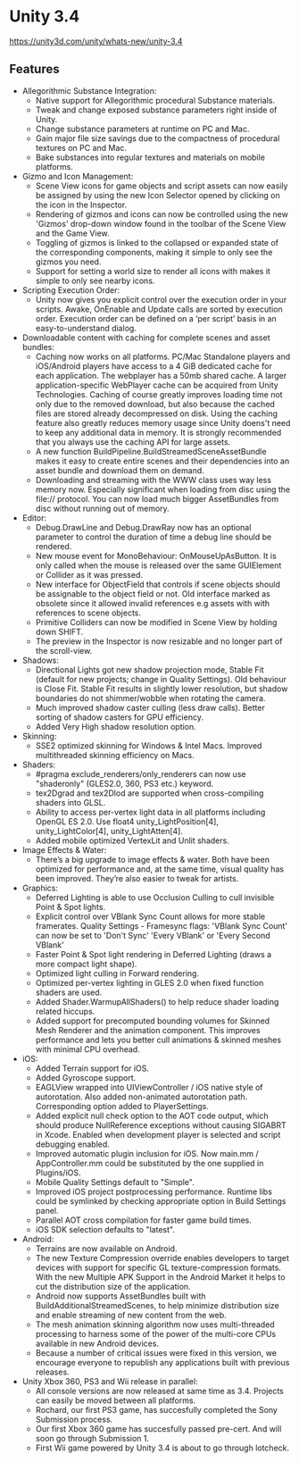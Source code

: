 # Unity 3.4

https://unity3d.com/unity/whats-new/unity-3.4

## Features



*   Allegorithmic Substance Integration:
    *   Native support for Allegorithmic procedural Substance materials.
    *   Tweak and change exposed substance parameters right inside of Unity.
    *   Change substance parameters at runtime on PC and Mac.
    *   Gain major file size savings due to the compactness of procedural textures on PC and Mac.
    *   Bake substances into regular textures and materials on mobile platforms.
*   Gizmo and Icon Management:
    *   Scene View icons for game objects and script assets can now easily be assigned by using the new Icon Selector opened by clicking on the icon in the Inspector.
    *   Rendering of gizmos and icons can now be controlled using the new 'Gizmos' drop-down window found in the toolbar of the Scene View and the Game View.
    *   Toggling of gizmos is linked to the collapsed or expanded state of the corresponding components, making it simple to only see the gizmos you need.
    *   Support for setting a world size to render all icons with makes it simple to only see nearby icons.
*   Scripting Execution Order:
    *   Unity now gives you explicit control over the execution order in your scripts. Awake, OnEnable and Update calls are sorted by execution order. Execution order can be defined on a ‘per script’ basis in an easy-to-understand dialog.
*   Downloadable content with caching for complete scenes and asset bundles:
    *   Caching now works on all platforms. PC/Mac Standalone players and iOS/Android players have access to a 4 GiB dedicated cache for each application. The webplayer has a 50mb shared cache. A larger application-specific WebPlayer cache can be acquired from Unity Technologies. Caching of course greatly improves loading time not only due to the removed download, but also because the cached files are stored already decompressed on disk. Using the caching feature also greatly reduces memory usage since Unity doens't need to keep any additional data in memory. It is strongly recommended that you always use the caching API for large assets.
    *   A new function BuildPipeline.BuildStreamedSceneAssetBundle makes it easy to create entire scenes and their dependencies into an asset bundle and download them on demand.
    *   Downloading and streaming with the WWW class uses way less memory now. Especially significant when loading from disc using the file:// protocol. You can now load much bigger AssetBundles from disc without running out of memory.
*   Editor:
    *   Debug.DrawLine and Debug.DrawRay now has an optional parameter to control the duration of time a debug line should be rendered.
    *   New mouse event for MonoBehaviour: OnMouseUpAsButton. It is only called when the mouse is released over the same GUIElement or Collider as it was pressed.
    *   New interface for ObjectField that controls if scene objects should be assignable to the object field or not. Old interface marked as obsolete since it allowed invalid references e.g assets with with references to scene objects.
    *   Primitive Colliders can now be modified in Scene View by holding down SHIFT.
    *   The preview in the Inspector is now resizable and no longer part of the scroll-view.
*   Shadows:
    *   Directional Lights got new shadow projection mode, Stable Fit (default for new projects; change in Quality Settings). Old behaviour is Close Fit. Stable Fit results in slightly lower resolution, but shadow boundaries do not shimmer/wobble when rotating the camera.
    *   Much improved shadow caster culling (less draw calls). Better sorting of shadow casters for GPU efficiency.
    *   Added Very High shadow resolution option.
*   Skinning:
    *   SSE2 optimized skinning for Windows & Intel Macs. Improved multithreaded skinning efficiency on Macs.
*   Shaders:
    *   #pragma exclude\_renderers/only\_renderers can now use "shaderonly" (GLES2.0, 360, PS3 etc.) keyword.
    *   tex2Dgrad and tex2Dlod are supported when cross-compiling shaders into GLSL.
    *   Ability to access per-vertex light data in all platforms including OpenGL ES 2.0. Use float4 unity\_LightPosition\[4\], unity\_LightColor\[4\], unity\_LightAtten\[4\].
    *   Added mobile optimized VertexLit and Unlit shaders.
*   Image Effects & Water:
    *   There’s a big upgrade to image effects & water. Both have been optimized for performance and, at the same time, visual quality has been improved. They’re also easier to tweak for artists.
*   Graphics:
    *   Deferred Lighting is able to use Occlusion Culling to cull invisible Point & Spot lights.
    *   Explicit control over VBlank Sync Count allows for more stable framerates. Quality Settings - Framesync flags: 'VBlank Sync Count' can now be set to 'Don't Sync' 'Every VBlank' or 'Every Second VBlank'
    *   Faster Point & Spot light rendering in Deferred Lighting (draws a more compact light shape).
    *   Optimized light culling in Forward rendering.
    *   Optimized per-vertex lighting in GLES 2.0 when fixed function shaders are used.
    *   Added Shader.WarmupAllShaders() to help reduce shader loading related hiccups.
    *   Added support for precomputed bounding volumes for Skinned Mesh Renderer and the animation component. This improves performance and lets you better cull animations & skinned meshes with minimal CPU overhead.
*   iOS:
    *   Added Terrain support for iOS.
    *   Added Gyroscope support.
    *   EAGLView wrapped into UIViewController / iOS native style of autorotation. Also added non-animated autorotation path. Corresponding option added to PlayerSettings.
    *   Added explicit null check option to the AOT code output, which should produce NullReference exceptions without causing SIGABRT in Xcode. Enabled when development player is selected and script debugging enabled.
    *   Improved automatic plugin inclusion for iOS. Now main.mm / AppController.mm could be substituted by the one supplied in Plugins/iOS.
    *   Mobile Quality Settings default to "Simple".
    *   Improved iOS project postprocessing performance. Runtime libs could be symlinked by checking appropriate option in Build Settings panel.
    *   Parallel AOT cross compilation for faster game build times.
    *   iOS SDK selection defaults to "latest".
*   Android:
    *   Terrains are now available on Android.
    *   The new Texture Compression override enables developers to target devices with support for specific GL texture-compression formats. With the new Multiple APK Support in the Android Market it helps to cut the distribution size of the application.
    *   Android now supports AssetBundles built with BuildAdditionalStreamedScenes, to help minimize distribution size and enable streaming of new content from the web.
    *   The mesh animation skinning algorithm now uses multi-threaded processing to harness some of the power of the multi-core CPUs available in new Android devices.
    *   Because a number of critical issues were fixed in this version, we encourage everyone to republish any applications built with previous releases.
*   Unity Xbox 360, PS3 and Wii release in parallel:
    *   All console versions are now released at same time as 3.4. Projects can easily be moved between all platforms.
    *   Rochard, our first PS3 game, has succesfully completed the Sony Submission process.
    *   Our first Xbox 360 game has succesfully passed pre-cert. And will soon go through Submission 1.
    *   First Wii game powered by Unity 3.4 is about to go through lotcheck.